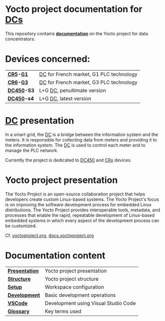 # Yocto project documentation for [DCs]

This repository contains **[documentation](/presentation.md#documentation-content)** on the Yocto project for data concentrators.

# Devices concerned:
|                       |                                             |
|-----------------------|---------------------------------------------|
|**[CR5]-[G1]**         | [DC] for French market, G1 PLC technology     |
|**[CR6]-[G3]**         | [DC] for French market, G3 PLC technology     |
|**[DC450]-S3**         | L+G [DC], penultimate version                 |
|**[DC450]-s4**         | L+G [DC], latest version                      |

# [DC] presentation
In a smart grid, the [DC] is a bridge between the information system and the meters.
It is responsible for collecting data from meters and providing it to the information system.
The [DC] is used to control each meter and to manage the PLC network.

Currently the project is dedicated to [DC450] and [CRx] devices.

# Yocto project presentation
The Yocto Project is an open-source collaboration project that helps developers create custom Linux-based systems.
The Yocto Project's focus is on improving the software development process for embedded Linux distributions.
The Yocto Project provides interoperable tools, metadata, and processes that enable the rapid, repeatable development of Linux-based embedded systems in which every aspect of the development process can be customized.

Cf. [yoctoproject.org](https://www.yoctoproject.org)\, [docs.yoctoproject.org](https://docs.yoctoproject.org)

# Documentation content

|                                        |                                            |
|----------------------------------------|--------------------------------------------|
|**[Presentation](/presentation.md)**    | Yocto project presentation                 |
|**[Structure](/yocto/structure.md)**    | Yocto project structure                    |
|**[Setup](/yocto/setup.md)**            | Workspace configuration                    |
|**[Development](/yocto/development.md)**| Basic development operations               |
|**[VSCode](/vscode/vscode.md)**         | Development using Visual Studio Code       |
|**[Glossary](/glossary.md)**            | Key terms used                             |



[CRx]: /glossary.md#crx
[CR5]: /glossary.md#crx
[CR6]: /glossary.md#crx
[DC]: /glossary.md#dc
[DCs]: /glossary.md#dc
[DC450]: /glossary.md#dc450
[G1]: /glossary.md#g1
[G3]: /glossary.md#g3